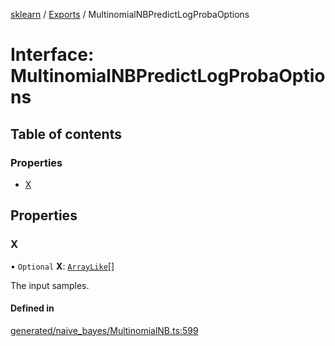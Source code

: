 [sklearn](../readme.md) / [Exports](../modules.md) / MultinomialNBPredictLogProbaOptions

# Interface: MultinomialNBPredictLogProbaOptions

## Table of contents

### Properties

- [X](MultinomialNBPredictLogProbaOptions.md#x)

## Properties

### X

• `Optional` **X**: [`ArrayLike`](../modules.md#arraylike)[]

The input samples.

#### Defined in

[generated/naive_bayes/MultinomialNB.ts:599](https://github.com/transitive-bullshit/scikit-learn-ts/blob/367336a/packages/sklearn/src/generated/naive_bayes/MultinomialNB.ts#L599)
